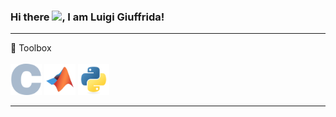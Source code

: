 ### Hi there <img src="https://raw.githubusercontent.com/MartinHeinz/MartinHeinz/master/wave.gif" width="30px">, I am Luigi Giuffrida!

<!--
**Luigi2898/Luigi2898** is a ✨ _special_ ✨ repository because its `README.md` (this file) appears on your GitHub profile.

Here are some ideas to get you started:

- 🔭 I’m currently working on ...
- 🌱 I’m currently learning ...
- 👯 I’m looking to collaborate on ...
- 🤔 I’m looking for help with ...
- 💬 Ask me about ...
- 📫 How to reach me: ...
- 😄 Pronouns: ...
- ⚡ Fun fact: ...
-->

---

🧰 Toolbox
<br>
<br>
<img src="https://github.com/devicons/devicon/blob/master/icons/c/c-original.svg" width="50" height="50"/> <img src="https://github.com/devicons/devicon/blob/master/icons/matlab/matlab-original.svg" width="50" height="50"/> <img src="https://github.com/devicons/devicon/blob/master/icons/python/python-original.svg" width="50" height="50"/>

---
